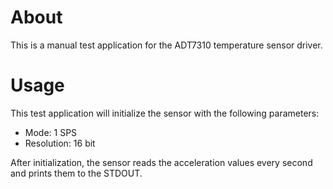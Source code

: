 # About
This is a manual test application for the ADT7310 temperature sensor driver.

# Usage
This test application will initialize the sensor with the following parameters:
 - Mode: 1 SPS
 - Resolution: 16 bit

After initialization, the sensor reads the acceleration values every second
and prints them to the STDOUT.
